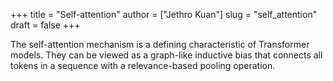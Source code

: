 +++
title = "Self-attention"
author = ["Jethro Kuan"]
slug = "self_attention"
draft = false
+++

The self-attention mechanism is a defining characteristic of Transformer models.
They can be viewed as a graph-like inductive bias that connects all tokens in a
sequence with a relevance-based pooling operation.
